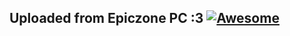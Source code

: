 ## Uploaded from Epiczone PC :3 [![Awesome]([https://github.com/WindowsTools2077/WPC-Useful-Box/blob/main/Scripts/data/Cloud.svg)]()
